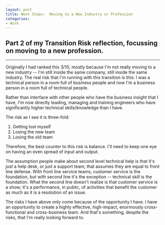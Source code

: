 ```yaml
---
layout: post
title: Next Steps:  Moving to a New Industry or Profession
categories:
- Work
---
```


## Part 2 of my Transition Risk reflection, focussing on moving to a new profession.

---

Originally I had ranked this 3/10, mostly because I'm not really moving to a new industry -- I'm still inside the same company, still inside the same industry. The real risk that I'm running with this transition is this: I was a technical person in a room full of business people and now I'm a business person in a room full of technical people.

Rather than interface with other people who have the business insight that I have, I'm now directly leading, managing and training engineers who have significantly higher technical skills/knowledge than I have.

The risk as I see it is three-fold:
1. Getting lost myself
2. Losing the new team
3. Losing the old team

Therefore, the best counter to this risk is balance. I'll need to keep one eye on having an even spread of input and output.

The assumption people make about second level technical help is that it's *just* a help desk, or *just* a support team; that assumes they are equal to front line defense. With front line service teams, customer service is the foundation, but with second line it's the exception -- technical skill is the foundation. What the second line doesn't realize is that customer service is a show; it's a performance, in public, of activities that benefit the customer as much as it is a resolution of an issue.

The risks I have above only come because of the opportunity I have. I have an opportunity to create a highly effective, high-impact, enormously cross-functional and cross-business team. And that's something, despite the risks, that I'm really looking forward to.
